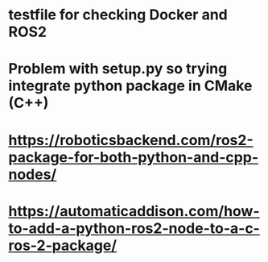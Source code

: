 # testfile for checking Docker and ROS2
# Problem with setup.py so trying integrate python package in CMake (C++)
# https://roboticsbackend.com/ros2-package-for-both-python-and-cpp-nodes/
# https://automaticaddison.com/how-to-add-a-python-ros2-node-to-a-c-ros-2-package/
